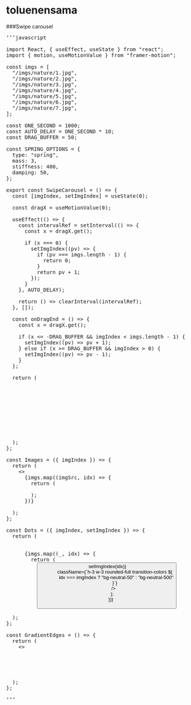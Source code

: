 ﻿# toluenensama


###Swipe carousel 

<pre>
‘‘‘javascript

import React, { useEffect, useState } from "react";
import { motion, useMotionValue } from "framer-motion";

const imgs = [
  "/imgs/nature/1.jpg",
  "/imgs/nature/2.jpg",
  "/imgs/nature/3.jpg",
  "/imgs/nature/4.jpg",
  "/imgs/nature/5.jpg",
  "/imgs/nature/6.jpg",
  "/imgs/nature/7.jpg",
];

const ONE_SECOND = 1000;
const AUTO_DELAY = ONE_SECOND * 10;
const DRAG_BUFFER = 50;

const SPRING_OPTIONS = {
  type: "spring",
  mass: 3,
  stiffness: 400,
  damping: 50,
};

export const SwipeCarousel = () => {
  const [imgIndex, setImgIndex] = useState(0);

  const dragX = useMotionValue(0);

  useEffect(() => {
    const intervalRef = setInterval(() => {
      const x = dragX.get();

      if (x === 0) {
        setImgIndex((pv) => {
          if (pv === imgs.length - 1) {
            return 0;
          }
          return pv + 1;
        });
      }
    }, AUTO_DELAY);

    return () => clearInterval(intervalRef);
  }, []);

  const onDragEnd = () => {
    const x = dragX.get();

    if (x <= -DRAG_BUFFER && imgIndex < imgs.length - 1) {
      setImgIndex((pv) => pv + 1);
    } else if (x >= DRAG_BUFFER && imgIndex > 0) {
      setImgIndex((pv) => pv - 1);
    }
  };

  return (
    <div className="relative overflow-hidden bg-neutral-950 py-8">
      <motion.div
        drag="x"
        dragConstraints={{
          left: 0,
          right: 0,
        }}
        style={{
          x: dragX,
        }}
        animate={{
          translateX: `-${imgIndex * 100}%`,
        }}
        transition={SPRING_OPTIONS}
        onDragEnd={onDragEnd}
        className="flex cursor-grab items-center active:cursor-grabbing"
      >
        <Images imgIndex={imgIndex} />
      </motion.div>

      <Dots imgIndex={imgIndex} setImgIndex={setImgIndex} />
      <GradientEdges />
    </div>
  );
};

const Images = ({ imgIndex }) => {
  return (
    <>
      {imgs.map((imgSrc, idx) => {
        return (
          <motion.div
            key={idx}
            style={{
              backgroundImage: `url(${imgSrc})`,
              backgroundSize: "cover",
              backgroundPosition: "center",
            }}
            animate={{
              scale: imgIndex === idx ? 0.95 : 0.85,
            }}
            transition={SPRING_OPTIONS}
            className="aspect-video w-screen shrink-0 rounded-xl bg-neutral-800 object-cover"
          />
        );
      })}
    </>
  );
};

const Dots = ({ imgIndex, setImgIndex }) => {
  return (
    <div className="mt-4 flex w-full justify-center gap-2">
      {imgs.map((_, idx) => {
        return (
          <button
            key={idx}
            onClick={() => setImgIndex(idx)}
            className={`h-3 w-3 rounded-full transition-colors ${
              idx === imgIndex ? "bg-neutral-50" : "bg-neutral-500"
            }`}
          />
        );
      })}
    </div>
  );
};

const GradientEdges = () => {
  return (
    <>
      <div className="pointer-events-none absolute bottom-0 left-0 top-0 w-[10vw] max-w-[100px] bg-gradient-to-r from-neutral-950/50 to-neutral-950/0" />
      <div className="pointer-events-none absolute bottom-0 right-0 top-0 w-[10vw] max-w-[100px] bg-gradient-to-l from-neutral-950/50 to-neutral-950/0" />
    </>
  );
};

‘‘‘
<pre/>